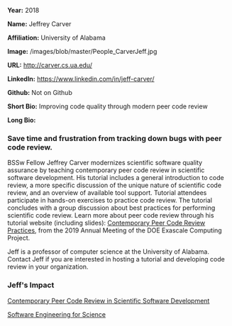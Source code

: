 **Year:** 2018

**Name:** Jeffrey Carver

**Affiliation:** University of Alabama

**Image:** /images/blob/master/People_CarverJeff.jpg

**URL:** http://carver.cs.ua.edu/

**LinkedIn:** https://www.linkedin.com/in/jeff-carver/

**Github:** Not on Github

**Short Bio:** Improving code quality through modern peer code review  

**Long Bio:** <h3>Save time and frustration from tracking down bugs with peer code review.</h3>
BSSw Fellow Jeffrey Carver modernizes scientific software quality assurance by teaching contemporary peer code review in scientific software development. His tutorial includes a general introduction to code review, a more specific discussion of the unique nature of scientific code review, and an overview of available tool support. Tutorial attendees participate in hands-on exercises to practice code review. The tutorial concludes with a group discussion about best practices for performing scientific code review. Learn more about peer code review through his tutorial website (including slides): <a href="https://se4science.org/tutorials/ECP19/"> Contemporary Peer Code Review Practices</a>, from the 2019 Annual Meeting of the DOE Exascale Computing Project. 

Jeff is a professor of computer science at the University of Alabama. Contact Jeff if you are interested in hosting a tutorial and developing code review in your organization.

### Jeff's Impact

<a href="https://bssw.io/events/contemporary-peer-code-review-in-scientific-software-development-escience-2018-tutorial" class="link-row">Contemporary Peer Code Review in Scientific Software Development</a>

<a href="https://se4science.org/" class="link-row">Software Engineering for Science</a>

